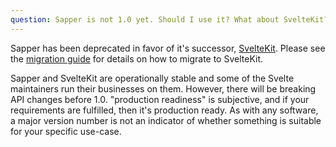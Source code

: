 ```yaml
---
question: Sapper is not 1.0 yet. Should I use it? What about SvelteKit?
---
```


Sapper has been deprecated in favor of it's successor, [SvelteKit](https://kit.svelte.dev/). Please see the [migration guide](https://kit.svelte.dev/docs/migrating) for details on how to migrate to SvelteKit.

Sapper and SvelteKit are operationally stable and some of the Svelte maintainers run their businesses on them. However, there will be breaking API changes before 1.0. "production readiness" is subjective, and if your requirements are fulfilled, then it's production ready. As with any software, a major version number is not an indicator of whether something is suitable for your specific use-case.
